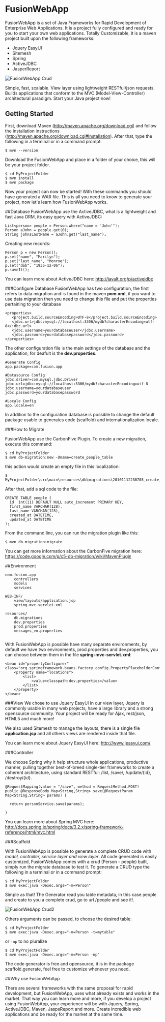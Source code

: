 FusionWebApp
============

FusionWebApp is a set of Java Frameworks for Rapid Development of Enterprise Web Applications. It is a project fully configured and ready for you to start your own web applications.
Totally Customizable, it is a maven project built upon the following frameworks:

+ Jquery EasyUI
+ Sitemesh
+ Spring
+ ActiveJDBC
+ JasperReport

![FusionWebApp Crud](http://imageshack.com/a/img191/8933/74hs.png "Optional title")

Simple, fast, scalable. View layer using lightweight RESTful/json requests. Builds applications that conform to the MVC (Model-View-Controller) architectural paradigm. Start your Java project now!

## Getting Started

First, download Maven (http://maven.apache.org/download.cgi) and follow the installation instructions (http://maven.apache.org/download.cgi#Installation). After that, type the following in a terminal or in a command prompt:

```
$ mvn --version
```

Download the FusionWebApp and place in a folder of your choice, this will be your project folder. 

```
$ cd MyProjectFolder
$ mvn install
$ mvn package
```

Now your project can now be started!
With these commands you should have generated a WAR file. This is all you need to know to generate your project, now let's learn how FusionWebApp works.

##Database
FusionWebApp use the ActiveJDBC, what is a lightweight and fast Java ORM, its easy query with ActiveJDBC:

```
List<person> people = Person.where("name = 'John'");
Person aJohn = people.get(0);
String johnsLastName = aJohn.get("last_name");
```

Creating new records:

```
Person p = new Person();
p.set("name", "Marilyn");
p.set("last_name", "Monroe");
p.set("dob", "1935-12-06");
p.saveIt();
```

You can learn more about ActiveJDBC here: http://javalt.org/p/activejdbc

###Configure Database
FusionWebApp has two configuration, the first refers to data migration and is found in the maven **pom.xml**, if you want to use data migration then you need to change this file and put the properties pertaining to your database

    <properties>
       <project.build.sourceEncoding>UTF-8</project.build.sourceEncoding>
       <jdbc.url>jdbc:mysql://localhost:3306/mydb?characterEncoding=utf-8</jdbc.url>
       <jdbc.username>yourdatabaseuser</jdbc.username>
       <jdbc.password>yourdatabasepassword</jdbc.password>
    </properties>
    
    
The other configuration file is the main settings of the database and the application, for deafult is the **dev.properties**.

```
#Generate Config
app.package=com.fusion.app

#Datasource Config
jdbc.driver=com.mysql.jdbc.Driver
jdbc.url=jdbc:mysql://localhost:3306/mydb?characterEncoding=utf-8
jdbc.username=yourdatabaseuser
jdbc.password=yourdatabasepassword

#Locale Config
app.locale=en
```

In addition to the configuration database is possible to change the default package usable to generates code (scaffold) and internationalization locale.

###How to Migrate

FusionWebApp use the CarbonFive Plugin. To create a new migration, execute this command:

```
$ cd MyProjectFolder
$ mvn db-migration:new -Dname=create_people_table
```

this action would create an empty file in this localization:

```
$ MyProjectFolder\src\main\resources\db\migrations\20101112230703_create_people_table.sql
```
After that, add a sql code to the file:

    CREATE TABLE people (
      id  int(11) DEFAULT NULL auto_increment PRIMARY KEY,
      first_name VARCHAR(128),
      last_name VARCHAR(128),
      created_at DATETIME,
      updated_at DATETIME
    );

From the command line, you can run the migration plugin like this:

```
$ mvn db-migration:migrate
```

You can get more information about the CarbonFive migration here: https://code.google.com/p/c5-db-migration/wiki/MavenPlugin

##Environment

```
com.fusion.app
    controllers
    models
    services

WEB-INF/
    view/layouts/application.jsp
    spring-mvc-servlet.xml
            
resources/            
    db.migrations   
    dev.properties
    prod.properties
    messages_en.properties
    
```

With FusionWebApp is possible have many separate environments, by default we have two environments, prod.properties and dev.properties, you can choose between them in the file **spring-mvc-servlet.xml**:

```
<bean id="propertyConfigurer" class="org.springframework.beans.factory.config.PropertyPlaceholderConfigurer">
    <property name="locations">
        <list>
            <value>classpath:dev.properties</value>
        </list>
    </property>
</bean>
```

###View
We chose to use Jquery EasyUI in our view layer, Jquery is commonly usable in many web projects, have a large library and a strong opensource community. Your project will be ready for Ajax, rest/json, HTML5 and much more!

We also used Sitemesh to manage the layouts, there is a single file **application.jsp** and all others views are rendered inside that file.

You can learn more about Jquery EasyUI here: http://www.jeasyui.com/

###Controller

We choose Spring why it help structure whole applications, productive manner, pulling together best-of-breed single-tier frameworks to create a coherent architecture, using standard RESTful: /list, /save/, /update/{id}, /destroy/{id}.

```
@RequestMapping(value = "/save", method = RequestMethod.POST)
public @ResponseBody Map<String,String> save(@RequestParam Map<String,String> params) {
 
  return personService.save(params);
 
}
```

You can learn more about Spring MVC here: http://docs.spring.io/spring/docs/3.2.x/spring-framework-reference/html/mvc.html

###Scaffold

With FusionWebApp is possible to generate a complete CRUD code with *model, controller, service layer and view layer*. All code generated is easily customized, FusionWebApp comes with a crud (Person - people) built, simply run the migrate database to test it. 
To generate a CRUD type the following in a terminal or in a command prompt:

```
$ cd MyProjectFolder
$ mvn exec:java -Dexec.args="-m=Person"
```

Simple as that! The Generator read you table metadata, in this case people and create to you a complete crud, go to url /people and see it!.

![FusionWebApp Crud2](http://imageshack.com/a/img577/1306/sc0c.png)

Others arguments can be passed, to choose the desired table:

```
$ cd MyProjectFolder
$ mvn exec:java -Dexec.args="-m=Person -t=mytable"
```

or `-np` to no pluralize

```
$ cd MyProjectFolder
$ mvn exec:java -Dexec.args="-m=Person -np"
```

The code generator is free and opensource, it is in the package scaffold.generate, feel free to customize whenever you need.


##Why use FusionWebApp

There are several frameworks with the same proposal for rapid development, but FusionWebApp, uses what already exists and works in the market.
That way you can learn more and more, if you develop a project using FusionWebApp, your experience will be with Jquery, Spring, ActiveJDBC, Maven, JaspeReport and more.
Create incredible web applications and be ready for the market at the same time.
